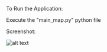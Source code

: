 To Run the Application:

Execute the "main_map.py" python file

Screenshot:

![alt text](https://miro.medium.com/proxy/1*TJGfyvSbpSK6bjvYlsDXkA.png)